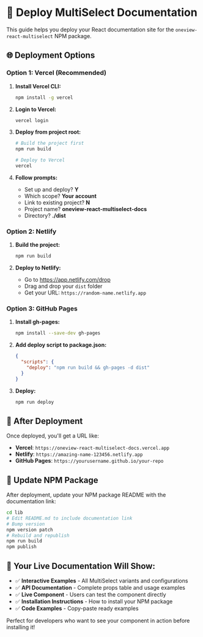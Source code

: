 # 🚀 Deploy MultiSelect Documentation

This guide helps you deploy your React documentation site for the `oneview-react-multiselect` NPM package.

## 🌐 Deployment Options

### **Option 1: Vercel (Recommended)**

1. **Install Vercel CLI:**

   ```bash
   npm install -g vercel
   ```

2. **Login to Vercel:**

   ```bash
   vercel login
   ```

3. **Deploy from project root:**

   ```bash
   # Build the project first
   npm run build

   # Deploy to Vercel
   vercel
   ```

4. **Follow prompts:**
   - Set up and deploy? **Y**
   - Which scope? **Your account**
   - Link to existing project? **N**
   - Project name? **oneview-react-multiselect-docs**
   - Directory? **./dist**

### **Option 2: Netlify**

1. **Build the project:**

   ```bash
   npm run build
   ```

2. **Deploy to Netlify:**
   - Go to https://app.netlify.com/drop
   - Drag and drop your `dist` folder
   - Get your URL: `https://random-name.netlify.app`

### **Option 3: GitHub Pages**

1. **Install gh-pages:**

   ```bash
   npm install --save-dev gh-pages
   ```

2. **Add deploy script to package.json:**

   ```json
   {
     "scripts": {
       "deploy": "npm run build && gh-pages -d dist"
     }
   }
   ```

3. **Deploy:**
   ```bash
   npm run deploy
   ```

## 🔗 After Deployment

Once deployed, you'll get a URL like:

- **Vercel**: `https://oneview-react-multiselect-docs.vercel.app`
- **Netlify**: `https://amazing-name-123456.netlify.app`
- **GitHub Pages**: `https://yourusername.github.io/your-repo`

## 📝 Update NPM Package

After deployment, update your NPM package README with the documentation link:

```bash
cd lib
# Edit README.md to include documentation link
# Bump version
npm version patch
# Rebuild and republish
npm run build
npm publish
```

## 🎯 Your Live Documentation Will Show:

- ✅ **Interactive Examples** - All MultiSelect variants and configurations
- ✅ **API Documentation** - Complete props table and usage examples
- ✅ **Live Component** - Users can test the component directly
- ✅ **Installation Instructions** - How to install your NPM package
- ✅ **Code Examples** - Copy-paste ready examples

Perfect for developers who want to see your component in action before installing it!
